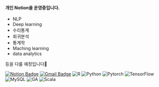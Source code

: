 #### 개인 Notion을 운영중입니다.

* NLP
* Deep learning
* 수리통계
* 회귀분석
* 통계학
* Maching learning
* data analytics

등을 다룰 예정입니다👋

[![Notion Badge](http://img.shields.io/badge/Notion-black?style=flat-square&logo=Notion&link=https://www.notion.so/1592d6ce66634222bbc1f8efbdaad7ca)](https://www.notion.so/1592d6ce66634222bbc1f8efbdaad7ca)
[![Gmail Badge](https://img.shields.io/badge/Gmail-d14836?style=flat-square&logo=Gmail&logoColor=white&link=mailto:alsdn472@gmail.com)](mailto:alsdn472@gmail.com)
![R](https://img.shields.io/badge/R-white?style=flat-square&logo=R&logoColor=blue)
![Python](https://img.shields.io/badge/Python-black?style=flat-square&logo=Python&logoColor=#3776AB)
![Pytorch](https://img.shields.io/badge/Pytorch-white?style=flat-square&logo=Pytorch&logoColor=#EE4C2C)
![TensorFlow](https://img.shields.io/badge/TensorFlow-white?style=flat-square&logo=TensorFlow&logoColor=#EE4C2C)
![MySQL](https://img.shields.io/badge/MySQL-yellow?style=flat-square&logo=MySQL&logoColor=#4479A1)
![GA](https://img.shields.io/badge/Google%20Analytics-white?style=flat-square&logo=Google%20Analytics&logoColor=#E37400)
![Scala](https://img.shields.io/badge/Scala-green?style=flat-square&logo=Scala&logoColor=#DC322F)
